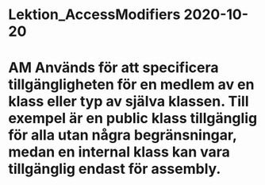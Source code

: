 # Lektion_AccessModifiers 2020-10-20
# AM Används för att specificera tillgängligheten för en medlem av en klass eller typ av själva klassen. Till exempel är en public klass tillgänglig för alla utan några begränsningar, medan en internal klass kan vara tillgänglig endast för assembly.
